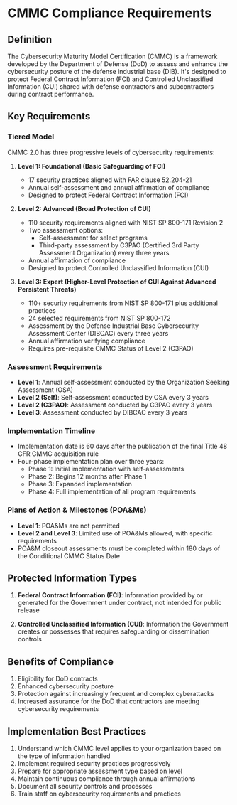# CMMC Compliance Requirements

## Definition
The Cybersecurity Maturity Model Certification (CMMC) is a framework developed by the Department of Defense (DoD) to assess and enhance the cybersecurity posture of the defense industrial base (DIB). It's designed to protect Federal Contract Information (FCI) and Controlled Unclassified Information (CUI) shared with defense contractors and subcontractors during contract performance.

## Key Requirements

### Tiered Model
CMMC 2.0 has three progressive levels of cybersecurity requirements:

1. **Level 1: Foundational (Basic Safeguarding of FCI)**
   - 17 security practices aligned with FAR clause 52.204-21
   - Annual self-assessment and annual affirmation of compliance
   - Designed to protect Federal Contract Information (FCI)

2. **Level 2: Advanced (Broad Protection of CUI)**
   - 110 security requirements aligned with NIST SP 800-171 Revision 2
   - Two assessment options:
     - Self-assessment for select programs
     - Third-party assessment by C3PAO (Certified 3rd Party Assessment Organization) every three years
   - Annual affirmation of compliance
   - Designed to protect Controlled Unclassified Information (CUI)

3. **Level 3: Expert (Higher-Level Protection of CUI Against Advanced Persistent Threats)**
   - 110+ security requirements from NIST SP 800-171 plus additional practices
   - 24 selected requirements from NIST SP 800-172
   - Assessment by the Defense Industrial Base Cybersecurity Assessment Center (DIBCAC) every three years
   - Annual affirmation verifying compliance
   - Requires pre-requisite CMMC Status of Level 2 (C3PAO)

### Assessment Requirements
- **Level 1**: Annual self-assessment conducted by the Organization Seeking Assessment (OSA)
- **Level 2 (Self)**: Self-assessment conducted by OSA every 3 years
- **Level 2 (C3PAO)**: Assessment conducted by C3PAO every 3 years
- **Level 3**: Assessment conducted by DIBCAC every 3 years

### Implementation Timeline
- Implementation date is 60 days after the publication of the final Title 48 CFR CMMC acquisition rule
- Four-phase implementation plan over three years:
  - Phase 1: Initial implementation with self-assessments
  - Phase 2: Begins 12 months after Phase 1
  - Phase 3: Expanded implementation
  - Phase 4: Full implementation of all program requirements

### Plans of Action & Milestones (POA&Ms)
- **Level 1**: POA&Ms are not permitted
- **Level 2 and Level 3**: Limited use of POA&Ms allowed, with specific requirements
- POA&M closeout assessments must be completed within 180 days of the Conditional CMMC Status Date

## Protected Information Types
1. **Federal Contract Information (FCI)**: Information provided by or generated for the Government under contract, not intended for public release

2. **Controlled Unclassified Information (CUI)**: Information the Government creates or possesses that requires safeguarding or dissemination controls

## Benefits of Compliance
1. Eligibility for DoD contracts
2. Enhanced cybersecurity posture
3. Protection against increasingly frequent and complex cyberattacks
4. Increased assurance for the DoD that contractors are meeting cybersecurity requirements

## Implementation Best Practices
1. Understand which CMMC level applies to your organization based on the type of information handled
2. Implement required security practices progressively
3. Prepare for appropriate assessment type based on level
4. Maintain continuous compliance through annual affirmations
5. Document all security controls and processes
6. Train staff on cybersecurity requirements and practices
